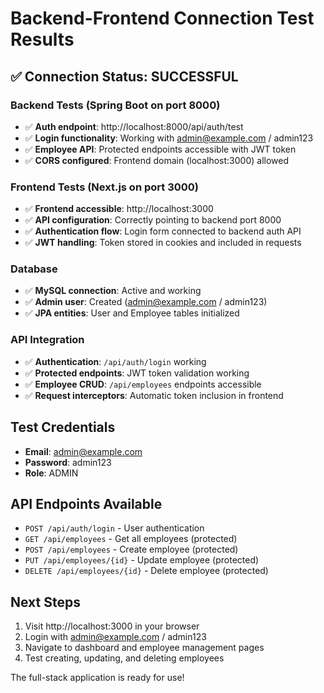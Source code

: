 # Backend-Frontend Connection Test Results

## ✅ Connection Status: SUCCESSFUL

### Backend Tests (Spring Boot on port 8000)
- ✅ **Auth endpoint**: http://localhost:8000/api/auth/test
- ✅ **Login functionality**: Working with admin@example.com / admin123  
- ✅ **Employee API**: Protected endpoints accessible with JWT token
- ✅ **CORS configured**: Frontend domain (localhost:3000) allowed

### Frontend Tests (Next.js on port 3000)
- ✅ **Frontend accessible**: http://localhost:3000
- ✅ **API configuration**: Correctly pointing to backend port 8000
- ✅ **Authentication flow**: Login form connected to backend auth API
- ✅ **JWT handling**: Token stored in cookies and included in requests

### Database
- ✅ **MySQL connection**: Active and working
- ✅ **Admin user**: Created (admin@example.com / admin123)
- ✅ **JPA entities**: User and Employee tables initialized

### API Integration
- ✅ **Authentication**: `/api/auth/login` working
- ✅ **Protected endpoints**: JWT token validation working  
- ✅ **Employee CRUD**: `/api/employees` endpoints accessible
- ✅ **Request interceptors**: Automatic token inclusion in frontend

## Test Credentials
- **Email**: admin@example.com
- **Password**: admin123
- **Role**: ADMIN

## API Endpoints Available
- `POST /api/auth/login` - User authentication
- `GET /api/employees` - Get all employees (protected)
- `POST /api/employees` - Create employee (protected)
- `PUT /api/employees/{id}` - Update employee (protected)
- `DELETE /api/employees/{id}` - Delete employee (protected)

## Next Steps
1. Visit http://localhost:3000 in your browser
2. Login with admin@example.com / admin123
3. Navigate to dashboard and employee management pages
4. Test creating, updating, and deleting employees

The full-stack application is ready for use!
